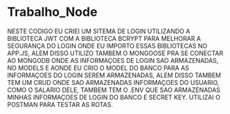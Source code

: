 # Trabalho_Node

NESTE CODIGO EU CRIEI UM SITEMA DE LOGIN UTILIZANDO A BIBLIOTECA JWT COM A BIBLIOTECA BCRYPT PARA MELHORAR A SEGURANÇA
DO LOGIN ONDE EU IMPORTO ESSAS BIBLIOTECAS NO APP.JS, ALEM DISSO UTILIZO TAMBEM O MONGOOSE PRA SE CONECTAR AO MONGODB
ONDE AS INFORMAÇOES DE LOGIN SAO ARMAZENADAS, NO MODELS E AONDE EU CRIO O MODEL DO BANCO PARA AS INFORMAÇOES DO LOGIN 
SEREM ARMAZENADAS, ALEM DISSO TAMBEM TEM UM CRUD ONDE SAO ARMAZENADAS INFORMAÇOES DO USUARIO, COMO O SALARIO DELE,
TAMBEM TEM O .ENV QUE SAO ARMAZENADAS MINHAS INFORMAÇOES DE LOGIN DO BANCO E SECRET KEY. UTILIZAI O POSTMAN PARA TESTAR
AS ROTAS.
